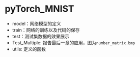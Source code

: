 # pyTorch_MNIST

- model：网络模型的定义
- train：网络的训练以及代码的保存
- test：测试集数据的效果展示
- Test_Multiple: 报告最后一章的应用，图为`number_matrix.bmp`
- utils: 定义的函数

